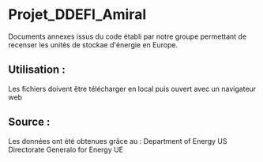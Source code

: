 # Projet_DDEFI_Amiral
Documents annexes issus du code établi par notre groupe permettant de recenser les unités de stockae d'énergie en Europe.

## Utilisation :
Les fichiers doivent être télécharger en local puis ouvert avec un navigateur web

## Source :
Les données ont été obtenues grâce au :
Department of Energy US
Directorate Generalo for Energy UE
